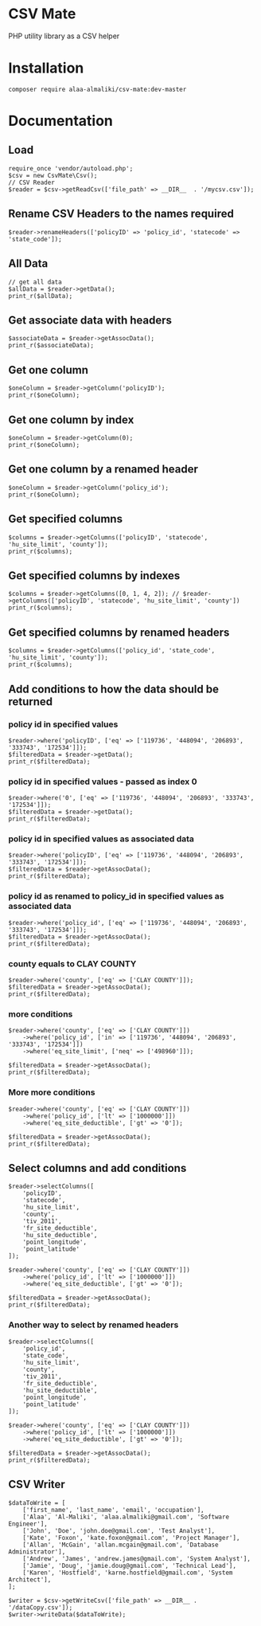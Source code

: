 # CSV Mate
PHP utility library as a CSV helper

# Installation
`composer require alaa-almaliki/csv-mate:dev-master`

# Documentation
## Load
```
require_once 'vendor/autoload.php';
$csv = new CsvMate\Csv();
// CSV Reader
$reader = $csv->getReadCsv(['file_path' => __DIR__  . '/mycsv.csv']);
```
## Rename CSV Headers to the names required
```
$reader->renameHeaders(['policyID' => 'policy_id', 'statecode' => 'state_code']);
```
## All Data
```
// get all data 
$allData = $reader->getData();
print_r($allData);
```
## Get associate data with headers
```
$associateData = $reader->getAssocData();
print_r($associateData);
```

## Get one column
```
$oneColumn = $reader->getColumn('policyID');
print_r($oneColumn);
```

## Get one column by index
```
$oneColumn = $reader->getColumn(0);
print_r($oneColumn);
```

## Get one column by a renamed header 
```
$oneColumn = $reader->getColumn('policy_id');
print_r($oneColumn);
```

## Get specified columns 
```
$columns = $reader->getColumns(['policyID', 'statecode', 'hu_site_limit', 'county']);
print_r($columns);
```

## Get specified columns by indexes
```
$columns = $reader->getColumns([0, 1, 4, 2]); // $reader->getColumns(['policyID', 'statecode', 'hu_site_limit', 'county'])
print_r($columns);
```

## Get specified columns by renamed headers
```
$columns = $reader->getColumns(['policy_id', 'state_code', 'hu_site_limit', 'county']);
print_r($columns);
```

## Add conditions to how the data should be returned 
### policy id in specified values
```
$reader->where('policyID', ['eq' => ['119736', '448094', '206893', '333743', '172534']]);
$filteredData = $reader->getData();
print_r($filteredData);
```
### policy id in specified values - passed as index 0

```
$reader->where('0', ['eq' => ['119736', '448094', '206893', '333743', '172534']]);
$filteredData = $reader->getData();
print_r($filteredData);
```
### policy id in specified values as associated data
```
$reader->where('policyID', ['eq' => ['119736', '448094', '206893', '333743', '172534']]);
$filteredData = $reader->getAssocData();
print_r($filteredData);
```
### policy id as renamed to policy_id in specified values as associated data
```
$reader->where('policy_id', ['eq' => ['119736', '448094', '206893', '333743', '172534']]);
$filteredData = $reader->getAssocData();
print_r($filteredData);
```
### county equals to CLAY COUNTY
```
$reader->where('county', ['eq' => ['CLAY COUNTY']]);
$filteredData = $reader->getAssocData();
print_r($filteredData);
```
### more conditions
```
$reader->where('county', ['eq' => ['CLAY COUNTY']])
    ->where('policy_id', ['in' => ['119736', '448094', '206893', '333743', '172534']])
    ->where('eq_site_limit', ['neq' => ['498960']]);

$filteredData = $reader->getAssocData();
print_r($filteredData);
```
### More more conditions
```
$reader->where('county', ['eq' => ['CLAY COUNTY']])
    ->where('policy_id', ['lt' => ['1000000']])
    ->where('eq_site_deductible', ['gt' => '0']);

$filteredData = $reader->getAssocData();
print_r($filteredData);
```

## Select columns and add conditions 
```
$reader->selectColumns([
    'policyID',
    'statecode',
    'hu_site_limit',
    'county',
    'tiv_2011',
    'fr_site_deductible',
    'hu_site_deductible',
    'point_longitude',
    'point_latitude'
]);

$reader->where('county', ['eq' => ['CLAY COUNTY']])
    ->where('policy_id', ['lt' => ['1000000']])
    ->where('eq_site_deductible', ['gt' => '0']);

$filteredData = $reader->getAssocData();
print_r($filteredData);
```
### Another way to select by renamed headers
```
$reader->selectColumns([
    'policy_id',
    'state_code',
    'hu_site_limit',
    'county',
    'tiv_2011',
    'fr_site_deductible',
    'hu_site_deductible',
    'point_longitude',
    'point_latitude'
]);

$reader->where('county', ['eq' => ['CLAY COUNTY']])
    ->where('policy_id', ['lt' => ['1000000']])
    ->where('eq_site_deductible', ['gt' => '0']);

$filteredData = $reader->getAssocData();
print_r($filteredData);
```

## CSV Writer

```
$dataToWrite = [
    ['first_name', 'last_name', 'email', 'occupation'],
    ['Alaa', 'Al-Maliki', 'alaa.almaliki@gmail.com', 'Software Engineer'],
    ['John', 'Doe', 'john.doe@gmail.com', 'Test Analyst'],
    ['Kate', 'Foxon', 'kate.foxon@gmail.com', 'Project Manager'],
    ['Allan', 'McGain', 'allan.mcgain@gmail.com', 'Database Administrator'],
    ['Andrew', 'James', 'andrew.james@gmail.com', 'System Analyst'],
    ['Jamie', 'Doug', 'jamie.doug@gmail.com', 'Technical Lead'],
    ['Karen', 'Hostfield', 'karne.hostfield@gmail.com', 'System Architect'],
];

$writer = $csv->getWriteCsv(['file_path' => __DIR__ . '/dataCopy.csv']);
$writer->writeData($dataToWrite);

```
